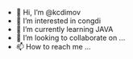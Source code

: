 - 👋 Hi, I’m @kcdimov
- 👀 I’m interested in congdi
- 🌱 I’m currently learning JAVA
- 💞️ I’m looking to collaborate on ...
- 📫 How to reach me ...

<!---
kcdimov/kcdimov is a ✨ special ✨ repository because its `README.md` (this file) appears on your GitHub profile.
You can click the Preview link to take a look at your changes.
--->
